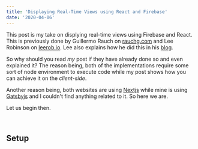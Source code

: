 ```yaml
---
title: 'Displaying Real-Time Views using React and Firebase'
date: '2020-04-06'
---
```


This post is my take on displying real-time views using Firebase and React. This is previously done by Guillermo Rauch on [rauchg.com](https://rauchg.com) and Lee Robinson on [leerob.io](https://leerob.io).
Lee also explains how he did this in his [blog](https://leerob.io/blog/real-time-post-views).

So why should you read _my_ post if they have already done so and even explained it? The reason being, both of the implementations require some sort of node environment to execute code while my post shows how you can achieve it on the _client-side_.

Another reason being, both websites are using [Nextjs](https://nextjs.org/) while mine is using [Gatsbyjs](https://www.gatsbyjs.org/) and I couldn't find anything related to it. So here we are.

Let us begin then.

<br/>

## Setup
